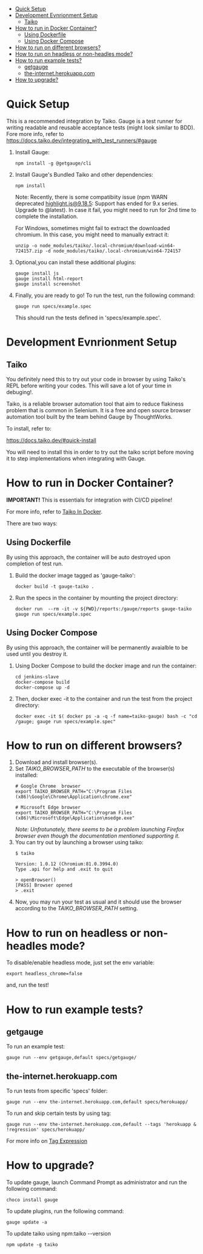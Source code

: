 
- [Quick Setup](#quick-setup)
- [Development Evnrionment Setup](#development-evnrionment-setup)
  - [Taiko](#taiko)
- [How to run in Docker Container?](#how-to-run-in-docker-container)
  - [Using Dockerfile](#using-dockerfile)
  - [Using Docker Compose](#using-docker-compose)
- [How to run on different browsers?](#how-to-run-on-different-browsers)
- [How to run on headless or non-headles mode?](#how-to-run-on-headless-or-non-headles-mode)
- [How to run example tests?](#how-to-run-example-tests)
  - [getgauge](#getgauge)
  - [the-internet.herokuapp.com](#the-internetherokuappcom)
- [How to upgrade?](#how-to-upgrade)

# Quick Setup

This is a recommended integration by Taiko.
Gauge is a test runner for writing readable and reusable acceptance tests (might look similar to BDD). Fore more info, refer to
https://docs.taiko.dev/integrating_with_test_runners/#gauge

1. Install Gauge:
    ```
    npm install -g @getgauge/cli
    ```
2. Install Gauge's Bundled Taiko and other dependencies:
    ```
    npm install
    ```
    Note: Recently, there is some compatibiity issue (npm WARN deprecated highlight.js@9.18.5: Support has ended for 9.x series. Upgrade to @latest). In case it fail, you might need to run for 2nd time to complete the installation.

    For Windows, sometimes might fail to extract the downloaded chromium. In this case, you might need to manually extract it:
    ```
    unzip -o node_modules/taiko/.local-chromium/download-win64-724157.zip -d node_modules/taiko/.local-chromium/win64-724157
    ```
3. Optional,you can install these additional plugins:
    ```
    gauge install js
    gauge install html-report
    gauge install screenshot
    ```

4. Finally, you are ready to go! To run the test, run the following command:
    ```
    gauge run specs/example.spec
    ```
    This should run the tests defined in 'specs/example.spec'.

# Development Evnrionment Setup

## Taiko

You definitely need this to try out your code in browser by using Taiko's REPL before writing your codes. This will save a lot of your time in debuging!.

Taiko, is a reliable browser automation tool that aim to reduce flakiness problem that is common in Selenium. It is a free and open source browser automation tool built by the team behind Gauge by ThoughtWorks.


To install, refer to:

https://docs.taiko.dev/#quick-install


You will need to install this in order to try out the taiko script before moving it to step implementations when integrating with Gauge.


# How to run in Docker Container?

**IMPORTANT!** This is essentials for integration with CI/CD pipeline!

For more info, refer to [Taiko In Docker](https://docs.taiko.dev/taiko_in_docker/).

There are two ways:

## Using Dockerfile
By using this approach, the container will be auto destroyed upon completion of test run.

1. Build the docker image tagged as 'gauge-taiko':
   ```
   docker build -t gauge-taiko .
   ```
2. Run the specs in the container by mounting the project directory:
   ```
   docker run  --rm -it -v ${PWD}/reports:/gauge/reports gauge-taiko gauge run specs/example.spec
   ```
## Using Docker Compose

By using this approach, the container will be permanently avaialble to be used until you destroy it.

1. Using Docker Compose to build the docker image and run the container:
   ```
   cd jenkins-slave
   docker-compose build
   docker-compose up -d
   ```
2. Then, docker exec -it to the container and run the test from the project directory:
   ```
   docker exec -it $( docker ps -a -q -f name=taiko-gauge) bash -c "cd /gauge; gauge run specs/example.spec"
   ```

# How to run on different browsers?

1. Download and install browser(s).
2. Set *TAIKO_BROWSER_PATH* to the executable of the browser(s) installed:
   ```
   # Google Chrome  browser
   export TAIKO_BROWSER_PATH="C:\Program Files (x86)\Google\Chrome\Application\chrome.exe"

   # Microsoft Edge browser
   export TAIKO_BROWSER_PATH="C:\Program Files (x86)\Microsoft\Edge\Application\msedge.exe"
   ```
   *Note: Unfrotunately, there seems to be a problem launching Firefox browser even though the documentation mentioned supporting it.*
3. You can try out by launching a browser using taiko:
   ```
   $ taiko

   Version: 1.0.12 (Chromium:81.0.3994.0)
   Type .api for help and .exit to quit

   > openBrowser()
   [PASS] Browser opened
   > .exit
   ```
4. Now, you may run your test as usual and it should use the browser according to the *TAIKO_BROWSER_PATH* setting.

# How to run on headless or non-headles mode?

To disable/enable headless mode, just set the env variable:
```
export headless_chrome=false
```
and, run the test!

# How to run example tests?

## getgauge

To run an example test:
```
gauge run --env getgauge,default specs/getgauge/ 
```

## the-internet.herokuapp.com

To run tests from specific 'specs' folder:
```
gauge run --env the-internet.herokuapp.com,default specs/herokuapp/
```

To run and skip certain tests by using tag:
```
gauge run --env the-internet.herokuapp.com,default --tags 'herokuapp & !regression' specs/herokuapp/
```

For more info on [Tag Expression](https://docs.gauge.org/execution.html?os=windows&language=javascript&ide=vscode#tag-expressions)


# How to upgrade?

To update gauge, launch Command Prompt as administrator and run the following command:
```
choco install gauge
```

To update plugins, run the following command:
```
gauge update -a
```

To update taiko using npm:taiko --version
```
npm update -g taiko

```
